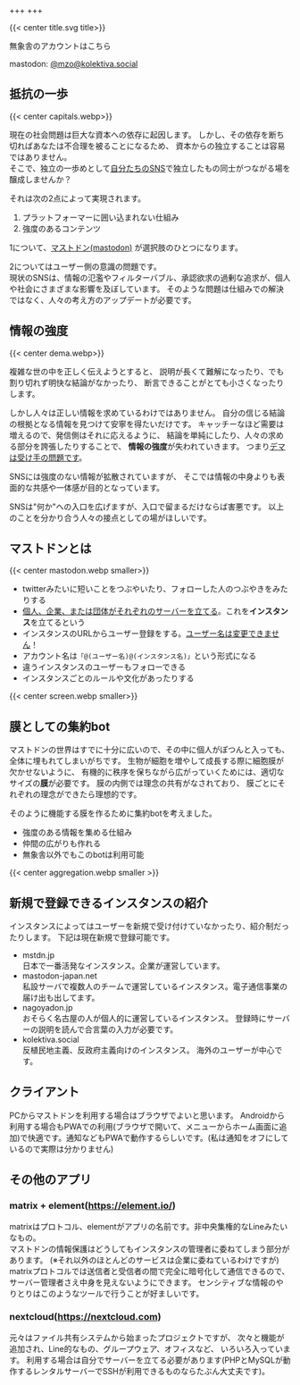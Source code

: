 +++
+++

{{< center title.svg title>}}

<div class="box">
無象舎のアカウントはこちら

mastodon: <a href="https://kolektiva.social/@mzo">@mzo@kolektiva.social</a>
</div>

## 抵抗の一歩
{{< center capitals.webp>}}

現在の社会問題は巨大な資本への依存に起因します。
しかし、その依存を断ち切ればあなたは不合理を被ることになるため、
資本からの独立することは容易ではありません。  
そこで、独立の一歩めとして<ins>自分たちのSNS</ins>で独立したもの同士がつながる場を醸成しませんか？

それは次の2点によって実現されます。

1. プラットフォーマーに囲い込まれない仕組み
2. 強度のあるコンテンツ

1について、[マストドン(mastodon)](https://joinmastodon.org/) が選択肢のひとつになります。

2についてはユーザー側の意識の問題です。  
現状のSNSは、情報の氾濫やフィルターバブル、承認欲求の過剰な追求が、個人や社会にさまざまな影響を及ぼしています。
そのような問題は仕組みでの解決ではなく、人々の考え方のアップデートが必要です。

## 情報の強度
{{< center dema.webp>}}

複雑な世の中を正しく伝えようとすると、
説明が長くて難解になったり、でも割り切れず明快な結論がなかったり、
断言できることがとても小さくなったりします。

しかし人々は正しい情報を求めているわけではありません。
自分の信じる結論の根拠となる情報を見つけて安寧を得たいだけです。
キャッチーなほど需要は増えるので、発信側はそれに応えるように、
結論を単純にしたり、人々の求める部分を誇張したりすることで、
**情報の強度**が失われていきます。
つまり<ins>デマは受け手の問題です</ins>。

SNSには強度のない情報が拡散されていますが、
そこでは情報の中身よりも表面的な共感や一体感が目的となっています。

SNSは"何か"への入口を広げますが、入口で留まるだけならば害悪です。
以上のことを分かり合う人々の接点としての場がほしいです。

## マストドンとは
{{< center mastodon.webp smaller>}}
- twitterみたいに短いことをつぶやいたり、フォローした人のつぶやきをみたりする
- <ins>個人、企業、または団体がそれぞれのサーバーを立てる</ins>。これを**インスタンス**を立てるという
- インスタンスのURLからユーザー登録をする。<ins>ユーザー名は変更できません</ins>！
- アカウント名は`「@(ユーザー名)@(インスタンス名)」`という形式になる
- 違うインスタンスのユーザーもフォローできる
- インスタンスごとのルールや文化があったりする

{{< center screen.webp smaller>}}

## 膜としての集約bot
マストドンの世界はすでに十分に広いので、その中に個人がぽつんと入っても、全体に埋もれてしまいがちです。
生物が細胞を増やして成長する際に細胞膜が欠かせないように、
有機的に秩序を保ちながら広がっていくためには、適切なサイズの**膜**が必要です。
膜の内側では理念の共有がなされており、
膜ごとにそれぞれの理念ができたら理想的です。

そのように機能する膜を作るために集約botを考えました。

- 強度のある情報を集める仕組み
- 仲間の広がりも作れる
- 無象舎以外でもこのbotは利用可能

{{< center aggregation.webp smaller >}}

## 新規で登録できるインスタンスの紹介
インスタンスによってはユーザーを新規で受け付けていなかったり、紹介制だったりします。
下記は現在新規で登録可能です。

- mstdn.jp  
日本で一番活発なインスタンス。企業が運営しています。
- mastodon-japan.net  
私設サーバで複数人のチームで運営しているインスタンス。電子通信事業の届け出も出してます。
- nagoyadon.jp  
おそらく名古屋の人が個人的に運営しているインスタンス。
登録時にサーバーの説明を読んで合言葉の入力が必要です。
- kolektiva.social  
反植民地主義、反政府主義向けのインスタンス。
海外のユーザーが中心です。

## クライアント
PCからマストドンを利用する場合はブラウザでよいと思います。
Androidから利用する場合もPWAでの利用(ブラウザで開いて、メニューからホーム画面に追加)で快適です。通知などもPWAで動作するらしいです。(私は通知をオフにしているので実際は分かりません)

## その他のアプリ
### matrix + element(https://element.io/)
matrixはプロトコル、elementがアプリの名前です。非中央集権的なLineみたいなもの。  
マストドンの情報保護はどうしてもインスタンスの管理者に委ねてしまう部分があります。
(※それ以外のほとんどのサービスは企業に委ねているわけですが)  
matrixプロトコルでは送信者と受信者の間で完全に暗号化して通信できるので、
サーバー管理者さえ中身を見えないようにできます。
センシティブな情報のやりとりはこのようなツールで行うことが好ましいです。

### nextcloud(https://nextcloud.com)  
元々はファイル共有システムから始まったプロジェクトですが、
次々と機能が追加され、Line的なもの、グループウェア、オフィスなど、
いろいろ入っています。
利用する場合は自分でサーバーを立てる必要があります(PHPとMySQLが動作するレンタルサーバーでSSHが利用できるものならたぶん大丈夫です)。
